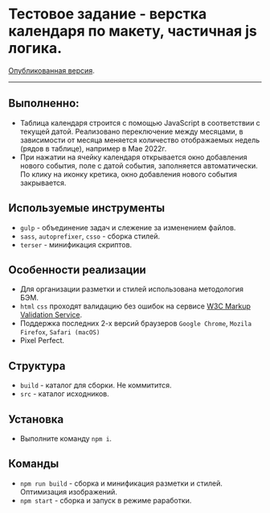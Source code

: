 # Тестовое задание - верстка календаря по макету, частичная js логика.

[Опубликованная версия](https://olgamorozova88.github.io/Calendar/).

---


## Выполненно:

* Таблица календаря строится с помощью JavaScript в соответствии с текущей датой. Реализовано переключение между месяцами, в зависимости от месяца меняется количество отображаемых недель (рядов в таблице), например в Мае 2022г.
* При нажатии на ячейку календаря открывается окно добавления нового события, поле с датой события, заполняется автоматически. По клику на иконку кретика, окно добавления нового события закрывается.

## Используемые инструменты

* `gulp` - объединение задач и слежение за изменением файлов.
* `sass`, `autoprefixer`, `csso` - сборка стилей.
* `terser` - минификация скриптов.

## Особенности реализации

* Для организации разметки и стилей использована методология БЭМ.
* `html` `css` проходят валидацию без ошибок на сервисе [W3C Markup Validation Service](https://validator.w3.org).
* Поддержка последних 2-х версий браузеров `Google Chrome`, `Mozila Firefox`, `Safari (macOS)`
* Pixel Perfect.

## Структура

* `build` - каталог для сборки. Не коммитится.
* `src` - каталог исходников.


## Установка

* Выполните команду `npm i`.


## Команды

* `npm run build` - сборка и минификация разметки и стилей. Оптимизация изображений.
* `npm start` - сборка и запуск в режиме раработки.
